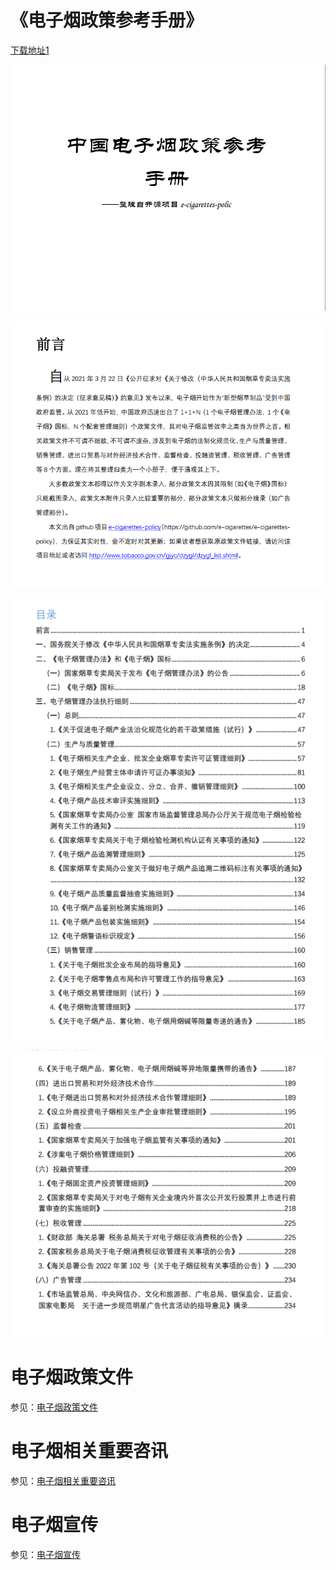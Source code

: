 # 《电子烟政策参考手册》

[下载地址1](files/《电子烟政策参考手册》-开源项目e-cigarettes-policy.pdf)

![](files/1.png)

![](files/2.png)

![](files/3.png)

![](files/4.png)




# 电子烟政策文件

参见：[电子烟政策文件](policy.md)

# 电子烟相关重要咨讯

参见：[电子烟相关重要咨讯](information.md)

# 电子烟宣传

参见：[电子烟宣传](harm-theory.md)